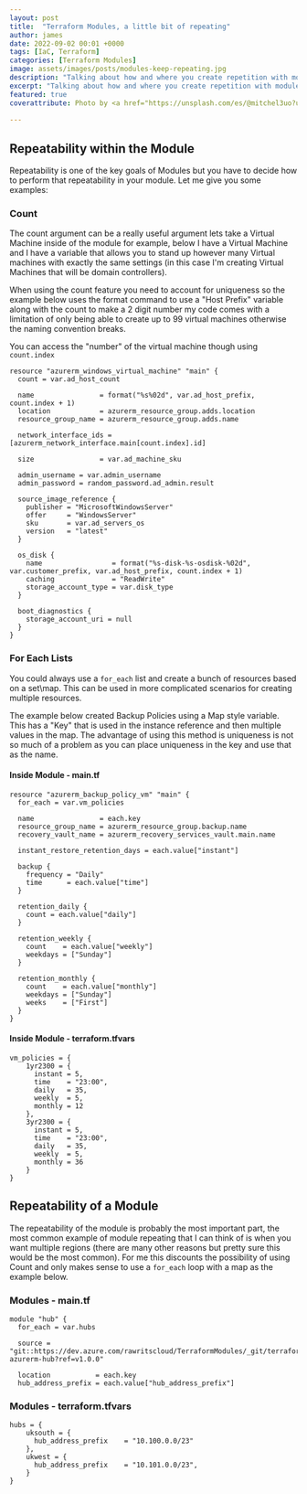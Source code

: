 ```yaml
---
layout: post
title:  "Terraform Modules, a little bit of repeating"
author: james
date: 2022-09-02 00:01 +0000
tags: [IaC, Terraform]
categories: [Terraform Modules]
image: assets/images/posts/modules-keep-repeating.jpg
description: "Talking about how and where you create repetition with modules."
excerpt: "Talking about how and where you create repetition with modules."
featured: true
coverattribute: Photo by <a href="https://unsplash.com/es/@mitchel3uo?utm_source=unsplash&utm_medium=referral&utm_content=creditCopyText">Mitchell Luo</a> on <a href="https://unsplash.com/s/photos/repeat?utm_source=unsplash&utm_medium=referral&utm_content=creditCopyText">Unsplash</a>
  
---
```

## Repeatability within the Module

Repeatability is one of the key goals of Modules but you have to decide how to perform that repeatability in your module. Let me give you some examples:

### Count

The count argument can be a really useful argument lets take a Virtual Machine inside of the module for example, below I have a Virtual Machine and I have a variable that allows you to stand up however many Virtual machines with exactly the same settings (in this case I'm creating Virtual Machines that will be domain controllers).

When using the count feature you need to account for uniqueness so the example below uses the format command to use a "Host Prefix" variable along with the count to make a 2 digit number my code comes with a limitation of only being able to create up to 99 virtual machines otherwise the naming convention breaks.

You can access the "number" of the virtual machine though using ``count.index``

```hcl
resource "azurerm_windows_virtual_machine" "main" {
  count = var.ad_host_count

  name                = format("%s%02d", var.ad_host_prefix, count.index + 1)
  location            = azurerm_resource_group.adds.location
  resource_group_name = azurerm_resource_group.adds.name

  network_interface_ids = [azurerm_network_interface.main[count.index].id]

  size                = var.ad_machine_sku

  admin_username = var.admin_username
  admin_password = random_password.ad_admin.result

  source_image_reference {
    publisher = "MicrosoftWindowsServer"
    offer     = "WindowsServer"
    sku       = var.ad_servers_os
    version   = "latest"
  }

  os_disk {
    name                 = format("%s-disk-%s-osdisk-%02d", var.customer_prefix, var.ad_host_prefix, count.index + 1)
    caching              = "ReadWrite"
    storage_account_type = var.disk_type
  }

  boot_diagnostics {
    storage_account_uri = null
  }
}
```

### For Each Lists

You could always use a ``for_each`` list and create a bunch of resources based on a set\map. This can be used in more complicated scenarios for creating multiple resources.

The example below created Backup Policies using a Map style variable. This has a "Key" that is used in the instance reference and then multiple values in the map. The advantage of using this method is uniqueness is not so much of a problem as you can place uniqueness in the key and use that as the name.

#### Inside Module - main.tf

```hcl
resource "azurerm_backup_policy_vm" "main" {
  for_each = var.vm_policies

  name                = each.key
  resource_group_name = azurerm_resource_group.backup.name
  recovery_vault_name = azurerm_recovery_services_vault.main.name

  instant_restore_retention_days = each.value["instant"]

  backup {
    frequency = "Daily"
    time      = each.value["time"]
  }

  retention_daily {
    count = each.value["daily"]
  }

  retention_weekly {
    count    = each.value["weekly"]
    weekdays = ["Sunday"]
  }

  retention_monthly {
    count    = each.value["monthly"]
    weekdays = ["Sunday"]
    weeks    = ["First"]
  }
}
```

#### Inside Module - terraform.tfvars

```hcl
vm_policies = {
    1yr2300 = {
      instant = 5,
      time    = "23:00",
      daily   = 35,
      weekly  = 5,
      monthly = 12
    },
    3yr2300 = {
      instant = 5,
      time    = "23:00",
      daily   = 35,
      weekly  = 5,
      monthly = 36
    }
}
```

## Repeatability of a Module

The repeatability of the module is probably the most important part, the most common example of module repeating that I can think of is when you want multiple regions (there are many other reasons but pretty sure this would be the most common). For me this discounts the possibility of using Count and only makes sense to use a ``for_each`` loop with a map as the example below.

### Modules - main.tf

```hcl
module "hub" {
  for_each = var.hubs

  source = "git::https://dev.azure.com/rawritscloud/TerraformModules/_git/terraform-azurerm-hub?ref=v1.0.0"

  location           = each.key
  hub_address_prefix = each.value["hub_address_prefix"]
```

### Modules - terraform.tfvars

```hcl
hubs = {
    uksouth = {
      hub_address_prefix    = "10.100.0.0/23"
    },
    ukwest = {
      hub_address_prefix    = "10.101.0.0/23",
    }
}
```
